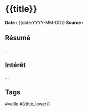 # {{title}}

**Date :** {{date:YYYY-MM-DD}}
**Source :** 

## Résumé
...

## Intérêt
...

## Tags
#veille #{{title_lower}}
